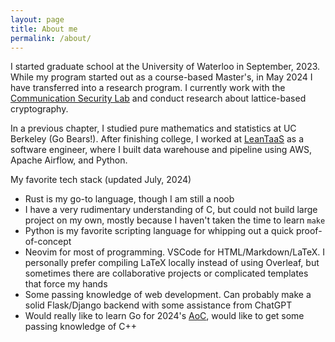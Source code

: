```yaml
---
layout: page
title: About me
permalink: /about/
---
```


I started graduate school at the University of Waterloo in September, 2023. While my program started out as a course-based Master's, in May 2024 I have transferred into a research program. I currently work with the [Communication Security Lab](https://uwaterloo.ca/communications-security-lab/) and conduct research about lattice-based cryptography.

In a previous chapter, I studied pure mathematics and statistics at UC Berkeley (Go Bears!). After finishing college, I worked at [LeanTaaS](https://leantaas.com) as a software engineer, where I built data warehouse and pipeline using AWS, Apache Airflow, and Python. 

My favorite tech stack (updated July, 2024)
- Rust is my go-to language, though I am still a noob
- I have a very rudimentary understanding of C, but could not build large project on my own, mostly because I haven't taken the time to learn `make`
- Python is my favorite scripting language for whipping out a quick proof-of-concept
- Neovim for most of programming. VSCode for HTML/Markdown/LaTeX. I personally prefer compiling LaTeX locally instead of using Overleaf, but sometimes there are collaborative projects or complicated templates that force my hands
- Some passing knowledge of web development. Can probably make a solid Flask/Django backend with some assistance from ChatGPT
- Would really like to learn Go for 2024's [AoC](https://adventofcode.com), would like to get some passing knowledge of C++